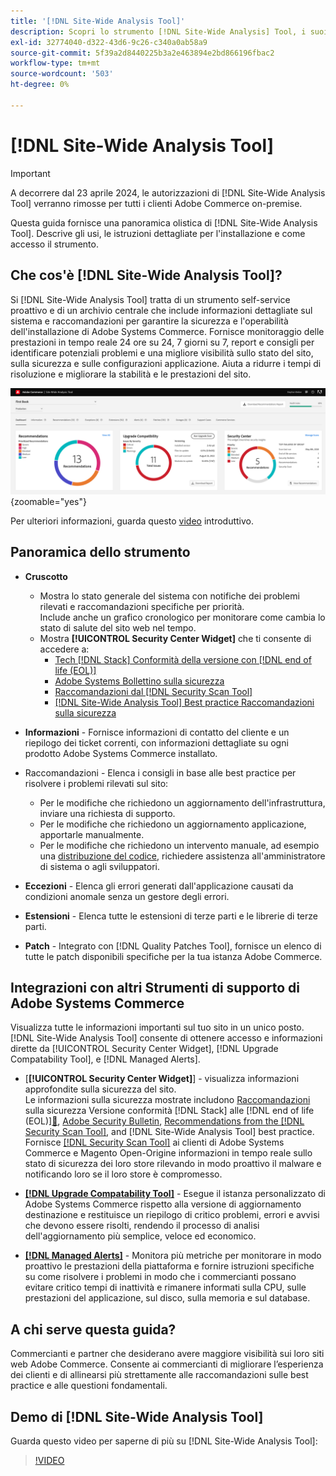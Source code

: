 ```yaml
---
title: '[!DNL Site-Wide Analysis Tool]'
description: Scopri lo strumento [!DNL Site-Wide Analysis] Tool, i suoi utilizzi, il processo di installazione e come ottenere l'accesso
exl-id: 32774040-d322-43d6-9c26-c340a0ab58a9
source-git-commit: 5f39a2d8440225b3a2e463894e2bd866196fbac2
workflow-type: tm+mt
source-wordcount: '503'
ht-degree: 0%

---
```


# [!DNL Site-Wide Analysis Tool]

>[!IMPORTANT]
>
>A decorrere dal 23 aprile 2024, le autorizzazioni di [!DNL Site-Wide Analysis Tool] verranno rimosse per tutti i clienti Adobe Commerce on-premise.

Questa guida fornisce una panoramica olistica di [!DNL Site-Wide Analysis Tool]. Descrive gli usi, le istruzioni dettagliate per l&#39;installazione e come accesso il strumento.

## Che cos&#39;è [!DNL Site-Wide Analysis Tool]?

Si [!DNL Site-Wide Analysis Tool] tratta di un strumento self-service proattivo e di un archivio centrale che include informazioni dettagliate sul sistema e raccomandazioni per garantire la sicurezza e l&#39;operabilità dell&#39;installazione di Adobe Systems Commerce. Fornisce monitoraggio delle prestazioni in tempo reale 24 ore su 24, 7 giorni su 7, report e consigli per identificare potenziali problemi e una migliore visibilità sullo stato del sito, sulla sicurezza e sulle configurazioni applicazione. Aiuta a ridurre i tempi di risoluzione e migliorare la stabilità e le prestazioni del sito.

![Dashboard dello strumento di analisi a livello di sito](../../assets/tools/swat-dashboard.png){zoomable="yes"}

Per ulteriori informazioni, guarda questo [video](https://www.youtube.com/watch?v=KW2R8ki_RG4) introduttivo.

## Panoramica dello strumento

- **Cruscotto**
   - Mostra lo stato generale del sistema con notifiche dei problemi rilevati e raccomandazioni specifiche per priorità.<br>
Include anche un grafico cronologico per monitorare come cambia lo stato di salute del sito web nel tempo.
   - Mostra **[!UICONTROL Security Center Widget]** che ti consente di accedere a:
      - [Tech [!DNL Stack] Conformità della versione con [!DNL end of life (EOL)]](https://experienceleague.adobe.com/docs/commerce-operations/installation-guide/system-requirements.html?lang=it)
      - [Adobe Systems Bollettino sulla sicurezza](https://helpx.adobe.com/it/security/security-bulletin.html)
      - [Raccomandazioni dal [!DNL Security Scan Tool]](https://experienceleague.adobe.com/docs/commerce-admin/systems/security/security-scan.html?lang=it)
      - [[!DNL Site-Wide Analysis Tool] Best practice Raccomandazioni sulla sicurezza](https://experienceleague.adobe.com/docs/commerce-operations/tools/site-wide-analysis-tool/recommendations.html?lang=it)

- **Informazioni** - Fornisce informazioni di contatto del cliente e un riepilogo dei ticket correnti, con informazioni dettagliate su ogni prodotto Adobe Systems Commerce installato.

- **&#x200B;**&#x200B;Raccomandazioni - Elenca i consigli in base alle best practice per risolvere i problemi rilevati sul sito:
   - Per le modifiche che richiedono un aggiornamento dell&#39;infrastruttura, inviare una richiesta di supporto.
   - Per le modifiche che richiedono un aggiornamento applicazione, apportarle manualmente.
   - Per le modifiche che richiedono un intervento manuale, ad esempio una [distribuzione del codice](https://experienceleague.adobe.com/docs/commerce-cloud-service/user-guide/architecture/pro-develop-deploy-workflow.html?lang=it#deployment-workflow), richiedere assistenza all&#39;amministratore di sistema o agli sviluppatori.

- **Eccezioni** - Elenca gli errori generati dall&#39;applicazione causati da condizioni anomale senza un gestore degli errori.

- **Estensioni** - Elenca tutte le estensioni di terze parti e le librerie di terze parti.

- **Patch** - Integrato con [!DNL Quality Patches Tool], fornisce un elenco di tutte le patch disponibili specifiche per la tua istanza Adobe Commerce.

## Integrazioni con altri Strumenti di supporto di Adobe Systems Commerce

Visualizza tutte le informazioni importanti sul tuo sito in un unico posto. [!DNL Site-Wide Analysis Tool] consente di ottenere accesso e informazioni dirette da [!UICONTROL Security Center Widget], [!DNL Upgrade Compatability Tool], e [!DNL Managed Alerts].

- [**[!UICONTROL Security Center Widget]**] - visualizza informazioni approfondite sulla sicurezza del sito.<br>Le informazioni sulla sicurezza mostrate includono [Raccomandazioni](https://experienceleague.adobe.com/docs/commerce-operations/tools/site-wide-analysis-tool/recommendations.html?lang=it) sulla sicurezza Versione conformità [!DNL Stack] alle [!DNL end of life (EOL)][&#128279;](https://experienceleague.adobe.com/docs/commerce-operations/installation-guide/system-requirements.html?lang=it), [Adobe Security Bulletin](https://helpx.adobe.com/it/security/security-bulletin.html), [Recommendations from the [!DNL Security Scan Tool]](https://experienceleague.adobe.com/docs/commerce-admin/systems/security/security-scan.html?lang=it), and [!DNL Site-Wide Analysis Tool] best practice.<br>Fornisce [[!DNL Security Scan Tool]](https://experienceleague.adobe.com/docs/commerce-admin/systems/security/security-scan.html?lang=it) ai clienti di Adobe Systems Commerce e Magento Open-Origine informazioni in tempo reale sullo stato di sicurezza dei loro store rilevando in modo proattivo il malware e notificando loro se il loro store è compromesso.

- [**[!DNL Upgrade Compatability Tool]**](../../upgrade/upgrade-compatibility-tool/overview.md) - Esegue il istanza personalizzato di Adobe Systems Commerce rispetto alla versione di aggiornamento destinazione e restituisce un riepilogo di critico problemi, errori e avvisi che devono essere risolti, rendendo il processo di analisi dell&#39;aggiornamento più semplice, veloce ed economico.

- [**[!DNL Managed Alerts]**](https://support.magento.com/hc/en-us/sections/360010758472-Managed-alerts-for-Adobe-Commerce) - Monitora più metriche per monitorare in modo proattivo le prestazioni della piattaforma e fornire istruzioni specifiche su come risolvere i problemi in modo che i commercianti possano evitare critico tempi di inattività e rimanere informati sulla CPU, sulle prestazioni del applicazione, sul disco, sulla memoria e sul database.

## A chi serve questa guida?

Commercianti e partner che desiderano avere maggiore visibilità sui loro siti web Adobe Commerce. Consente ai commercianti di migliorare l’esperienza dei clienti e di allinearsi più strettamente alle raccomandazioni sulle best practice e alle questioni fondamentali.

## Demo di [!DNL Site-Wide Analysis Tool]

Guarda questo video per saperne di più su [!DNL Site-Wide Analysis Tool]:

>[!VIDEO](https://video.tv.adobe.com/v/344001?quality=12)
